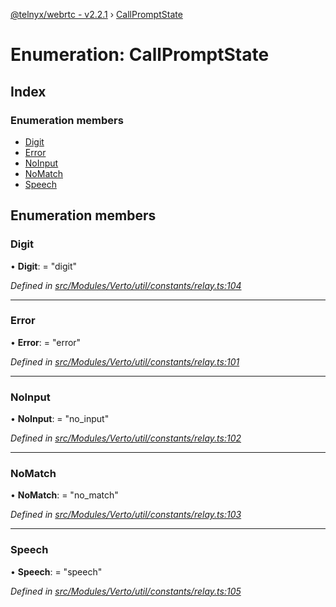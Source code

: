 [@telnyx/webrtc - v2.2.1](../README.md) › [CallPromptState](callpromptstate.md)

# Enumeration: CallPromptState

## Index

### Enumeration members

* [Digit](callpromptstate.md#digit)
* [Error](callpromptstate.md#error)
* [NoInput](callpromptstate.md#noinput)
* [NoMatch](callpromptstate.md#nomatch)
* [Speech](callpromptstate.md#speech)

## Enumeration members

###  Digit

• **Digit**: = "digit"

*Defined in [src/Modules/Verto/util/constants/relay.ts:104](https://github.com/team-telnyx/webrtc/blob/1cfde20/packages/js/src/Modules/Verto/util/constants/relay.ts#L104)*

___

###  Error

• **Error**: = "error"

*Defined in [src/Modules/Verto/util/constants/relay.ts:101](https://github.com/team-telnyx/webrtc/blob/1cfde20/packages/js/src/Modules/Verto/util/constants/relay.ts#L101)*

___

###  NoInput

• **NoInput**: = "no_input"

*Defined in [src/Modules/Verto/util/constants/relay.ts:102](https://github.com/team-telnyx/webrtc/blob/1cfde20/packages/js/src/Modules/Verto/util/constants/relay.ts#L102)*

___

###  NoMatch

• **NoMatch**: = "no_match"

*Defined in [src/Modules/Verto/util/constants/relay.ts:103](https://github.com/team-telnyx/webrtc/blob/1cfde20/packages/js/src/Modules/Verto/util/constants/relay.ts#L103)*

___

###  Speech

• **Speech**: = "speech"

*Defined in [src/Modules/Verto/util/constants/relay.ts:105](https://github.com/team-telnyx/webrtc/blob/1cfde20/packages/js/src/Modules/Verto/util/constants/relay.ts#L105)*
